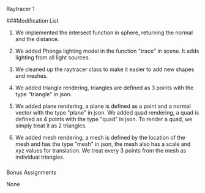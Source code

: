 Raytracer 1

###Modification List

1. We implemented the intersect function in sphere, returning the normal and the distance.

2. We added Phongs lighting model in the function "trace" in scene. It adds lighting from all light sources.

3. We cleaned up the raytracer class to make it easier to add new shapes and meshes.

4. We added triangle rendering, triangles are defined as 3 points with the type "triangle" in json.

5. We added plane rendering, a plane is defined as a point and a normal vector with the type "plane" in json.
We added quad rendering, a quad is defined as 4 points with the type "quad" in json. To render a quad, we simply treat it as 2 triangles.
6. We added mesh rendering, a mesh is defined by the location of the mesh and has the type "mesh" in json, the mesh also has a scale and xyz  values for translation. We treat every 3 points from the mesh as individual triangles. 


###

Bonus Assignments

None
